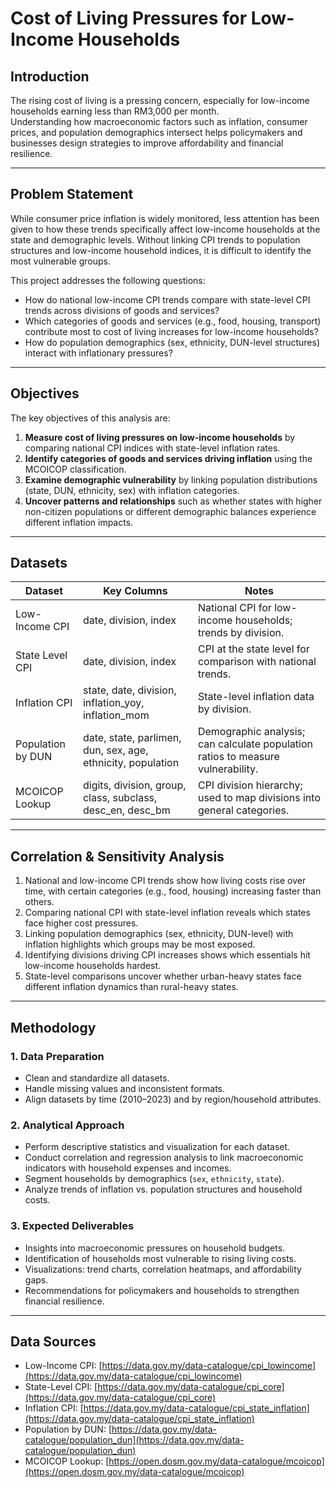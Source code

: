 # Cost of Living Pressures for Low-Income Households

## Introduction
The rising cost of living is a pressing concern, especially for low-income households earning less than RM3,000 per month.  
Understanding how macroeconomic factors such as inflation, consumer prices, and population demographics intersect helps policymakers and businesses design strategies to improve affordability and financial resilience.

---

## Problem Statement
While consumer price inflation is widely monitored, less attention has been given to how these trends specifically affect low-income households at the state and demographic levels. Without linking CPI trends to population structures and low-income household indices, it is difficult to identify the most vulnerable groups.

This project addresses the following questions:

- How do national low-income CPI trends compare with state-level CPI trends across divisions of goods and services?  
- Which categories of goods and services (e.g., food, housing, transport) contribute most to cost of living increases for low-income households?  
- How do population demographics (sex, ethnicity, DUN-level structures) interact with inflationary pressures?  

---

## Objectives
The key objectives of this analysis are:

1. **Measure cost of living pressures on low-income households** by comparing national CPI indices with state-level inflation rates.  
2. **Identify categories of goods and services driving inflation** using the MCOICOP classification.  
3. **Examine demographic vulnerability** by linking population distributions (state, DUN, ethnicity, sex) with inflation categories.  
4. **Uncover patterns and relationships** such as whether states with higher non-citizen populations or different demographic balances experience different inflation impacts.  

---

## Datasets

| Dataset           | Key Columns                                                 | Notes |
|-------------------|-------------------------------------------------------------|-------|
| Low-Income CPI    | date, division, index                                       | National CPI for low-income households; trends by division. |
| State Level CPI   | date, division, index                                       | CPI at the state level for comparison with national trends. |
| Inflation CPI     | state, date, division, inflation_yoy, inflation_mom         | State-level inflation data by division. |
| Population by DUN | date, state, parlimen, dun, sex, age, ethnicity, population | Demographic analysis; can calculate population ratios to measure vulnerability. |
| MCOICOP Lookup    | digits, division, group, class, subclass, desc_en, desc_bm  | CPI division hierarchy; used to map divisions into general categories. |

---

## Correlation & Sensitivity Analysis

1. National and low-income CPI trends show how living costs rise over time, with certain categories (e.g., food, housing) increasing faster than others.  
2. Comparing national CPI with state-level inflation reveals which states face higher cost pressures.  
3. Linking population demographics (sex, ethnicity, DUN-level) with inflation highlights which groups may be most exposed.  
4. Identifying divisions driving CPI increases shows which essentials hit low-income households hardest.  
5. State-level comparisons uncover whether urban-heavy states face different inflation dynamics than rural-heavy states.  

---

## Methodology

### 1. Data Preparation
- Clean and standardize all datasets.  
- Handle missing values and inconsistent formats.  
- Align datasets by time (2010–2023) and by region/household attributes.  

### 2. Analytical Approach
- Perform descriptive statistics and visualization for each dataset.  
- Conduct correlation and regression analysis to link macroeconomic indicators with household expenses and incomes.  
- Segment households by demographics (`sex`, `ethnicity`, `state`).  
- Analyze trends of inflation vs. population structures and household costs.  

### 3. Expected Deliverables
- Insights into macroeconomic pressures on household budgets.  
- Identification of households most vulnerable to rising living costs.  
- Visualizations: trend charts, correlation heatmaps, and affordability gaps.  
- Recommendations for policymakers and households to strengthen financial resilience.  

---

## Data Sources
- Low-Income CPI: [https://data.gov.my/data-catalogue/cpi_lowincome](https://data.gov.my/data-catalogue/cpi_lowincome)  
- State-Level CPI: [https://data.gov.my/data-catalogue/cpi_core](https://data.gov.my/data-catalogue/cpi_core)  
- Inflation CPI: [https://data.gov.my/data-catalogue/cpi_state_inflation](https://data.gov.my/data-catalogue/cpi_state_inflation)  
- Population by DUN: [https://data.gov.my/data-catalogue/population_dun](https://data.gov.my/data-catalogue/population_dun)  
- MCOICOP Lookup: [https://open.dosm.gov.my/data-catalogue/mcoicop](https://open.dosm.gov.my/data-catalogue/mcoicop)  

